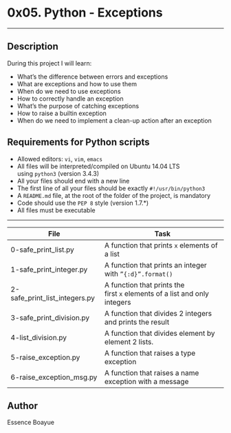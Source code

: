 # 0x05. Python - Exceptions
---
## Description

During this project I will learn:
- What’s the difference between errors and exceptions
- What are exceptions and how to use them
- When do we need to use exceptions
- How to correctly handle an exception
- What’s the purpose of catching exceptions
- How to raise a builtin exception
- When do we need to implement a clean-up action after an exception


## Requirements for Python scripts

- Allowed editors: `vi`, `vim`, `emacs`
- All files will be interpreted/compiled on Ubuntu 14.04 LTS using `python3` (version 3.4.3)
- All your files should end with a new line
- The first line of all your files should be exactly `#!/usr/bin/python3`
- A `README.md` file, at the root of the folder of the project, is mandatory
- Code should use the `PEP 8` style (version 1.7.*)
- All files must be executable

---
File|Task
---|---
0-safe_print_list.py| A function that prints `x` elements of a list
1-safe_print_integer.py| A function that prints an integer with `”{:d}”.format()`
2-safe_print_list_integers.py | A function that prints the first `x` elements of a list and only integers
3-safe_print_division.py | A function that divides 2 integers and prints the result
4-list_division.py | A function that divides element by element 2 lists.
5-raise_exception.py | A function that raises a type exception
6-raise_exception_msg.py | A function that raises a name exception with a message

## Author
Essence Boayue